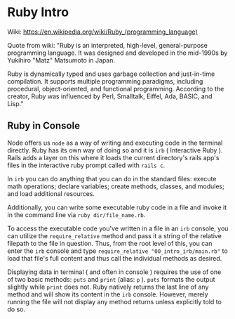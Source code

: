 # Ruby Intro
Wiki: https://en.wikipedia.org/wiki/Ruby_(programming_language)

Quote from wiki:
"Ruby is an interpreted, high-level, general-purpose programming language. It was designed and developed in the mid-1990s by Yukihiro "Matz" Matsumoto in Japan.

Ruby is dynamically typed and uses garbage collection and just-in-time compilation. It supports multiple programming paradigms, including procedural, object-oriented, and functional programming. According to the creator, Ruby was influenced by Perl, Smalltalk, Eiffel, Ada, BASIC, and Lisp."

## Ruby in Console

Node offers us `node` as a way of writing and executing code in the terminal directly. Ruby has its own way of doing so and it is `irb` ( Interactive Ruby ). Rails adds a layer on this where it loads the current directory's rails app's files in the interactive ruby prompt called with `rails c`.

In `irb` you can do anything that you can do in the standard files: execute math operations; declare variables; create methods, classes, and modules; and load additional resources.

Additionally, you can write some executable ruby code in a file and invoke it in the command line via `ruby dir/file_name.rb`.

To access the executable code you've written in a file in an `irb` console, you can utilize the `require_relative` method and pass it a string of the relative filepath to the file in question. Thus, from the root level of this, you can enter the `irb` console and type `require_relative "00_intro_irb/main.rb"` to load that file's full content and thus call the individual methods as desired.

Displaying data in terminal ( and often in console ) requires the use of one of two basic methods: `puts` and `print` (alias: `p` ). `puts` formats the output slightly while `print` does not. Ruby natively returns the last line of any method and will show its content in the `irb` console. However, merely running the file will not display any method returns unless explicitly told to do so.
